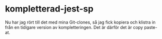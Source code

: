 # kompletterad-jest-sp

Nu har jag rört till det med mina Git-clones, så jag fick kopiera och klistra in från en tidigare version av kompletteringen. 
Det är därför det är copy paste-at.